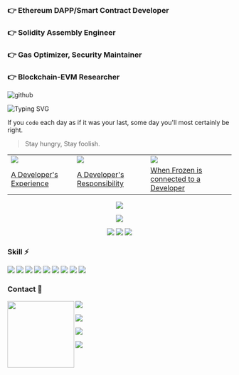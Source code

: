 ### 👉 Ethereum DAPP/Smart Contract Developer
### 👉 Solidity Assembly Engineer
### 👉 Gas Optimizer, Security Maintainer
### 👉 Blockchain-EVM Researcher

![github](https://user-images.githubusercontent.com/78368735/175531709-fcabaa9e-5a2a-4d97-89d2-8d52e2ee2920.jpg)

![Typing SVG](https://readme-typing-svg.herokuapp.com?size=16&width=700&height=20&lines=Everyday+I+am+coding.+To+be+somebody%2C+not+just+anybody.)

If you `code` each day as if it was your last, some day you'll most certainly be right.

> Stay hungry, Stay foolish.

<p align = "center">
<table>
<!-- YOUTUBE-VIDEOS-LIST:START -->
  <tr>
    <td><a href="https://www.youtube.com/watch?v=MnX_CanqiCU"><img src="https://i.ytimg.com/vi/MnX_CanqiCU/mqdefault.jpg"></a></td>
    <td><a href="https://www.youtube.com/watch?v=ujHqPoeaMlE"><img src="https://i.ytimg.com/vi/ujHqPoeaMlE/mqdefault.jpg"></a></td>
    <td><a href="https://www.youtube.com/watch?v=tjF0UdfuxQU"><img src="https://i.ytimg.com/vi/tjF0UdfuxQU/mqdefault.jpg"></a></td>
  </tr>
  <tr>
    <td><a href="https://www.youtube.com/watch?v=MnX_CanqiCU">A Developer's Experience</a></td>
    <td><a href="https://www.youtube.com/watch?v=ujHqPoeaMlE">A Developer's Responsibility</a></td>
    <td><a href="https://www.youtube.com/watch?v=tjF0UdfuxQU">When Frozen is connected to a Developer</a></td>
  </tr>
<!-- YOUTUBE-VIDEOS-LIST:END -->
</table>
</p>

<p align = "center">
  <img src="https://user-images.githubusercontent.com/78368735/211853243-9e5ef2cf-36ff-4630-80f9-ac0e4bc6846a.gif" />
</p>
<p align = "center">
  <img src = "https://github-readme-stats.vercel.app/api/top-langs/?username=maAPPsDEV&hide=html,css&theme=radical">
</p>
<p align = "center">
  <img src="https://github-readme-stats.vercel.app/api?username=maAPPsDEV&show_icons=true&theme=tokyonight&count_private=true" />
  <img src="https://github-readme-streak-stats.herokuapp.com?user=maAPPsDEV&theme=tokyonight" />
  <img src="https://activity-graph.herokuapp.com/graph?username=maAPPsDEV&theme=redical">
</p>

### Skill ⚡

<p>
  <img src="https://img.shields.io/badge/Solidity-lightgrey?style=flat&logo=solidity&logoColor=black"/>
  <img src="https://img.shields.io/badge/ASM-TEAL-red?style=flat&logo=algo"/>
  <img src="https://img.shields.io/badge/Rust-black?style=flat&logo=rust"/>
  <img src="https://img.shields.io/badge/React-blue?style=flat&logo=react"/>
  <img src="https://img.shields.io/badge/TypeScript-154256?style=flat&logo=typescript"/>
  <img src="https://img.shields.io/badge/JavaScript-black?style=flat&logo=javascript"/>
  <img src="https://img.shields.io/badge/Swift-9cf?style=flat&logo=swift"/>
  <img src="https://img.shields.io/badge/-Git-black?style=flat&logo=git"/>
  <img src="https://img.shields.io/badge/-GitHub-black?style=flat&logo=github"/>
</p>

### Contact 💖


<img align="left" width="150" height="150" src="https://user-images.githubusercontent.com/78368735/135320123-1403e8f2-1300-4dde-84a3-eee7437e1689.gif">

<a href="https://linktr.ee/maapps" target="_blank"><img src="https://img.shields.io/badge/Linktr.ee-blue?style=flat-square&logo=linktree"/></a>

<a href="https://www.linkedin.com/in/tony-maapps/" target="_blank"><img src="https://img.shields.io/badge/Linkedin-blue?style=flat-square&logo=linkedin"/></a>

<a href="https://maapps.dev/" target="_blank"><img src="https://img.shields.io/badge/Website-blue?style=flat-square&logo=wordpress"/></a>

<a href="https://calendly.com/tony-maapps/meet" target="_blank"><img src="https://img.shields.io/badge/Calendly-blue?style=flat-square&logo=googlemeet"/></a>

<!--
**maAPPsDEV/maAPPsDEV** is a ✨ _special_ ✨ repository because its `README.md` (this file) appears on your GitHub profile.

Here are some ideas to get you started:

- 🔭 I’m currently working on ...
- 🌱 I’m currently learning ...
- 👯 I’m looking to collaborate on ...
- 🤔 I’m looking for help with ...
- 💬 Ask me about ...
- 📫 How to reach me: ...
- 😄 Pronouns: ...
- ⚡ Fun fact: ...
-->
